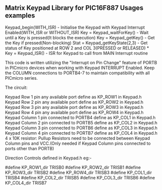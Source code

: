 Matrix Keypad Library for PIC16F887
Usages examples
----------------------------------------------------------------------------
Keypad_begin(WITH_ISR) - Initialise the Keypad with Keypad Interrupt Enabled(WITH_ISR or WITHOUT_ISR)
Key = Keypad_waitForKey() - Wait until a Key is pressed(It blocks the execution)
Key = Keypad_getKey() - Get the Key if pressed(Non-blocking)
Stat = Keypad_getKeyState(2,3) - Get status of Key positioned at ROW 2 and COL 3(PRESSED or RELEASED) *
Key = Keypad_ISR() - ISR for Keypad to call from MAIN Interrupt routine

This code is written utilizing the "Interrupt on Pin Change" feature of PORTB in PICmicro devices when working with Keypad INTERRUPT Enabled. Keep the COLUMN connections to PORTB4-7 to maintain compatibility with all PICmicro series.

The circuit:

Keypad Row 1 pin any available port define as KP_ROW1 in Keypad.h
Keypad Row 2 pin any available port define as KP_ROW2 in Keypad.h
Keypad Row 3 pin any available port define as KP_ROW3 in Keypad.h
Keypad Row 4 pin any available port define as KP_ROW4 in Keypad.h
Keypad Column 1 pin connected to PORTB4 define as KP_COL1 in Keypad.h
Keypad Column 2 pin connected to PORTB5 define as KP_COL2 in Keypad.h
Keypad Column 3 pin connected to PORTB6 define as KP_COL3 in Keypad.h
Keypad Column 4 pin connected to PORTB7 define as KP_COL4 in Keypad.h
4 x 10K resistor: Pullup Resistors need to be connected between Keypad Column pins and VCC.(Only needed if Keypad Column pins connected to ports other than PORTB)

Direction Controls defined in Keypad.h eg:-

#define KP_ROW1_dir TRISB0
#define KP_ROW2_dir TRISB1
#define KP_ROW3_dir TRISB2
#define KP_ROW4_dir TRISB3
#define KP_COL1_dir TRISB4
#define KP_COL2_dir TRISB5
#define KP_COL3_dir TRISB6
#define KP_COL4_dir TRISB7
